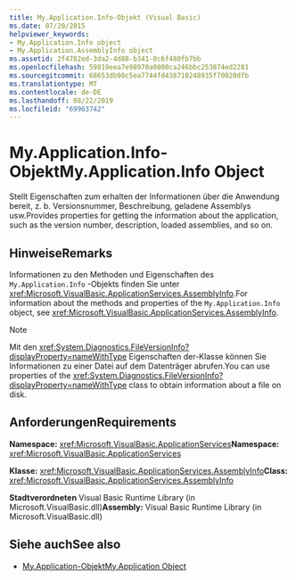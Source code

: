 ```yaml
---
title: My.Application.Info-Objekt (Visual Basic)
ms.date: 07/20/2015
helpviewer_keywords:
- My.Application.Info object
- My.Application.AssemblyInfo object
ms.assetid: 2f4782ed-3da2-4d88-b341-0c6f480fb7bb
ms.openlocfilehash: 59819eea7e98970a0800ca246bbc253874ed2281
ms.sourcegitcommit: 68653db98c5ea7744fd438710248935f70020dfb
ms.translationtype: MT
ms.contentlocale: de-DE
ms.lasthandoff: 08/22/2019
ms.locfileid: "69963742"
---
```

# <a name="myapplicationinfo-object"></a><span data-ttu-id="82864-102">My.Application.Info-Objekt</span><span class="sxs-lookup"><span data-stu-id="82864-102">My.Application.Info Object</span></span>
<span data-ttu-id="82864-103">Stellt Eigenschaften zum erhalten der Informationen über die Anwendung bereit, z. b. Versionsnummer, Beschreibung, geladene Assemblys usw.</span><span class="sxs-lookup"><span data-stu-id="82864-103">Provides properties for getting the information about the application, such as the version number, description, loaded assemblies, and so on.</span></span>  
  
## <a name="remarks"></a><span data-ttu-id="82864-104">Hinweise</span><span class="sxs-lookup"><span data-stu-id="82864-104">Remarks</span></span>  
 <span data-ttu-id="82864-105">Informationen zu den Methoden und Eigenschaften des `My.Application.Info` -Objekts finden Sie unter <xref:Microsoft.VisualBasic.ApplicationServices.AssemblyInfo>.</span><span class="sxs-lookup"><span data-stu-id="82864-105">For information about the methods and properties of the `My.Application.Info` object, see <xref:Microsoft.VisualBasic.ApplicationServices.AssemblyInfo>.</span></span>  
  
> [!NOTE]
> <span data-ttu-id="82864-106">Mit den <xref:System.Diagnostics.FileVersionInfo?displayProperty=nameWithType> Eigenschaften der-Klasse können Sie Informationen zu einer Datei auf dem Datenträger abrufen.</span><span class="sxs-lookup"><span data-stu-id="82864-106">You can use properties of the <xref:System.Diagnostics.FileVersionInfo?displayProperty=nameWithType> class to obtain information about a file on disk.</span></span>  
  
## <a name="requirements"></a><span data-ttu-id="82864-107">Anforderungen</span><span class="sxs-lookup"><span data-stu-id="82864-107">Requirements</span></span>  
 <span data-ttu-id="82864-108">**Namespace:** <xref:Microsoft.VisualBasic.ApplicationServices></span><span class="sxs-lookup"><span data-stu-id="82864-108">**Namespace:** <xref:Microsoft.VisualBasic.ApplicationServices></span></span>  
  
 <span data-ttu-id="82864-109">**Klasse:** <xref:Microsoft.VisualBasic.ApplicationServices.AssemblyInfo></span><span class="sxs-lookup"><span data-stu-id="82864-109">**Class:** <xref:Microsoft.VisualBasic.ApplicationServices.AssemblyInfo></span></span>  
  
 <span data-ttu-id="82864-110">**Stadtverordneten** Visual Basic Runtime Library (in Microsoft.VisualBasic.dll)</span><span class="sxs-lookup"><span data-stu-id="82864-110">**Assembly:** Visual Basic Runtime Library (in Microsoft.VisualBasic.dll)</span></span>  
  
## <a name="see-also"></a><span data-ttu-id="82864-111">Siehe auch</span><span class="sxs-lookup"><span data-stu-id="82864-111">See also</span></span>

- [<span data-ttu-id="82864-112">My.Application-Objekt</span><span class="sxs-lookup"><span data-stu-id="82864-112">My.Application Object</span></span>](../../../visual-basic/language-reference/objects/my-application-object.md)
